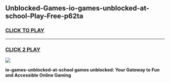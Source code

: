 
## Unblocked-Games-io-games-unblocked-at-school-Play-Free-p62ta
<h3>
<a href="https://premium76.site?title=io-games-unblocked-at-school&ref=23A">CLICK TO PLAY</a></h3>
<hr>

<h3>
<a href="https://premium76.site?title=io-games-unblocked-at-school&ref=23A">CLICK 2 PLAY</a>
  
</h3>

<a href="https://premium76.site?title=io-games-unblocked-at-school&ref=23A"><img src="https://clearcache.store/games.png"></a>


**io-games-unblocked-at-school games unblocked: Your Gateway to Fun and Accessible Online Gaming**
